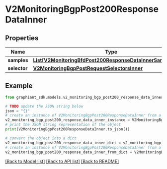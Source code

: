 # V2MonitoringBgpPost200ResponseDataInner


## Properties

Name | Type | Description | Notes
------------ | ------------- | ------------- | -------------
**samples** | [**List[V2MonitoringBfdPost200ResponseDataInnerSamplesInner]**](V2MonitoringBfdPost200ResponseDataInnerSamplesInner.md) |  | [optional] 
**selector** | [**V2MonitoringBgpPostRequestSelectorsInner**](V2MonitoringBgpPostRequestSelectorsInner.md) |  | [optional] 

## Example

```python
from graphiant_sdk.models.v2_monitoring_bgp_post200_response_data_inner import V2MonitoringBgpPost200ResponseDataInner

# TODO update the JSON string below
json = "{}"
# create an instance of V2MonitoringBgpPost200ResponseDataInner from a JSON string
v2_monitoring_bgp_post200_response_data_inner_instance = V2MonitoringBgpPost200ResponseDataInner.from_json(json)
# print the JSON string representation of the object
print(V2MonitoringBgpPost200ResponseDataInner.to_json())

# convert the object into a dict
v2_monitoring_bgp_post200_response_data_inner_dict = v2_monitoring_bgp_post200_response_data_inner_instance.to_dict()
# create an instance of V2MonitoringBgpPost200ResponseDataInner from a dict
v2_monitoring_bgp_post200_response_data_inner_from_dict = V2MonitoringBgpPost200ResponseDataInner.from_dict(v2_monitoring_bgp_post200_response_data_inner_dict)
```
[[Back to Model list]](../README.md#documentation-for-models) [[Back to API list]](../README.md#documentation-for-api-endpoints) [[Back to README]](../README.md)


